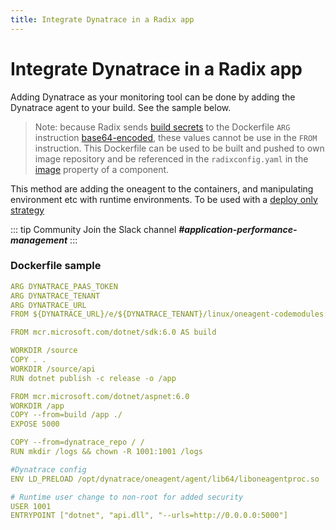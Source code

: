 ```yaml
---
title: Integrate Dynatrace in a Radix app
---
```


# Integrate Dynatrace in a Radix app

Adding Dynatrace as your monitoring tool can be done by adding the Dynatrace agent to your build. See the sample below.

> Note: because Radix sends [build secrets](../../references/reference-radix-config/#build) to the Dockerfile `ARG` instruction [base64-encoded](../../guides/build-secrets/), these values cannot be use in the `FROM` instruction. This Dockerfile can be used to be built and pushed to own image repository and be referenced in the `radixconfig.yaml` in the [image](https://radix.equinor.com/references/reference-radix-config/#image) property of a component. 

This method are adding the oneagent to the containers, and manipulating environment etc with runtime environments. To be used with a [deploy only strategy](../../guides/deploy-only/)

::: tip Community
Join the Slack channel ***#application-performance-management***
:::


### Dockerfile sample

```yaml
ARG DYNATRACE_PAAS_TOKEN
ARG DYNATRACE_TENANT
ARG DYNATRACE_URL
FROM ${DYNATRACE_URL}/e/${DYNATRACE_TENANT}/linux/oneagent-codemodules:all as dynatrace_repo

FROM mcr.microsoft.com/dotnet/sdk:6.0 AS build

WORKDIR /source
COPY . .
WORKDIR /source/api
RUN dotnet publish -c release -o /app

FROM mcr.microsoft.com/dotnet/aspnet:6.0 
WORKDIR /app
COPY --from=build /app ./
EXPOSE 5000

COPY --from=dynatrace_repo / /
RUN mkdir /logs && chown -R 1001:1001 /logs

#Dynatrace config
ENV LD_PRELOAD /opt/dynatrace/oneagent/agent/lib64/liboneagentproc.so

# Runtime user change to non-root for added security
USER 1001
ENTRYPOINT ["dotnet", "api.dll", "--urls=http://0.0.0.0:5000"]
```
